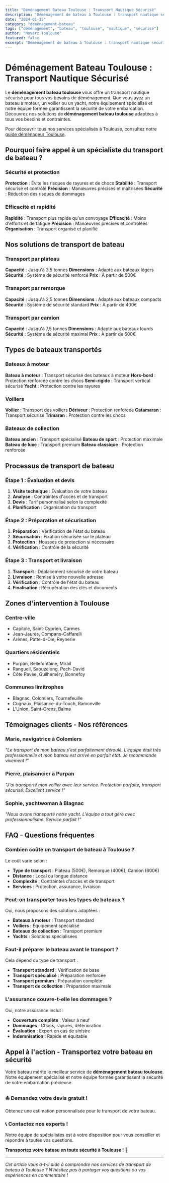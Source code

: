 ```yaml
---
title: "Déménagement Bateau Toulouse : Transport Nautique Sécurisé"
description: "Déménagement de bateau à Toulouse : transport nautique sécurisé. Équipement spécialisé, équipe formée, assurance complète. Devis gratuit."
date: "2024-01-15"
category: "deménagement-bateau"
tags: ["déménagement", "bateau", "toulouse", "nautique", "sécurisé"]
author: "Moverz Toulouse"
featured: false
excerpt: "Déménagement de bateau à Toulouse : transport nautique sécurisé. Équipement spécialisé, équipe formée, assurance complète."
---
```


# Déménagement Bateau Toulouse : Transport Nautique Sécurisé

Le **déménagement bateau toulouse** vous offre un transport nautique sécurisé pour tous vos besoins de déménagement. Que vous ayez un bateau à moteur, un voilier ou un yacht, notre équipement spécialisé et notre équipe formée garantissent la sécurité de votre embarcation. Découvrez nos solutions de **déménagement bateau toulouse** adaptées à tous vos besoins et contraintes.

Pour découvrir tous nos services spécialisés à Toulouse, consultez notre [guide déménageur Toulouse](/blog/demenageur-toulouse).

## Pourquoi faire appel à un spécialiste du transport de bateau ?

### Sécurité et protection

**Protection** : Évite les risques de rayures et de chocs
**Stabilité** : Transport sécurisé et contrôlé
**Précision** : Manœuvres précises et maîtrisées
**Sécurité** : Réduction des risques de dommages

### Efficacité et rapidité

**Rapidité** : Transport plus rapide qu'un convoyage
**Efficacité** : Moins d'efforts et de fatigue
**Précision** : Manœuvres précises et contrôlées
**Organisation** : Transport organisé et planifié

## Nos solutions de transport de bateau

### Transport par plateau

**Capacité** : Jusqu'à 3,5 tonnes
**Dimensions** : Adapté aux bateaux légers
**Sécurité** : Système de sécurité renforcé
**Prix** : À partir de 500€

### Transport par remorque

**Capacité** : Jusqu'à 2,5 tonnes
**Dimensions** : Adapté aux bateaux compacts
**Sécurité** : Système de sécurité standard
**Prix** : À partir de 400€

### Transport par camion

**Capacité** : Jusqu'à 7,5 tonnes
**Dimensions** : Adapté aux bateaux lourds
**Sécurité** : Système de sécurité maximal
**Prix** : À partir de 600€

## Types de bateaux transportés

### Bateaux à moteur

**Bateau à moteur** : Transport sécurisé des bateaux à moteur
**Hors-bord** : Protection renforcée contre les chocs
**Semi-rigide** : Transport vertical sécurisé
**Yacht** : Protection contre les rayures

### Voiliers

**Voilier** : Transport des voiliers
**Dériveur** : Protection renforcée
**Catamaran** : Transport sécurisé
**Trimaran** : Protection contre les chocs

### Bateaux de collection

**Bateau ancien** : Transport spécialisé
**Bateau de sport** : Protection maximale
**Bateau de luxe** : Transport premium
**Bateau classique** : Protection renforcée

## Processus de transport de bateau

### Étape 1 : Évaluation et devis

1. **Visite technique** : Évaluation de votre bateau
2. **Analyse** : Contraintes d'accès et de transport
3. **Devis** : Tarif personnalisé selon la complexité
4. **Planification** : Organisation du transport

### Étape 2 : Préparation et sécurisation

1. **Préparation** : Vérification de l'état du bateau
2. **Sécurisation** : Fixation sécurisée sur le plateau
3. **Protection** : Housses de protection si nécessaire
4. **Vérification** : Contrôle de la sécurité

### Étape 3 : Transport et livraison

1. **Transport** : Déplacement sécurisé de votre bateau
2. **Livraison** : Remise à votre nouvelle adresse
3. **Vérification** : Contrôle de l'état du bateau
4. **Finalisation** : Récupération des clés et documents

## Zones d'intervention à Toulouse

### Centre-ville
- Capitole, Saint-Cyprien, Carmes
- Jean-Jaurès, Compans-Caffarelli
- Arènes, Patte-d-Oie, Reynerie

### Quartiers résidentiels
- Purpan, Bellefontaine, Mirail
- Rangueil, Saouzelong, Pech-David
- Côte Pavée, Guilheméry, Bonnefoy

### Communes limitrophes
- Blagnac, Colomiers, Tournefeuille
- Cugnaux, Plaisance-du-Touch, Ramonville
- L'Union, Saint-Orens, Balma

## Témoignages clients - Nos références

### Marie, navigatrice à Colomiers
*"Le transport de mon bateau s'est parfaitement déroulé. L'équipe était très professionnelle et mon bateau est arrivé en parfait état. Je recommande vivement !"*

### Pierre, plaisancier à Purpan
*"J'ai transporté mon voilier avec leur service. Protection parfaite, transport sécurisé. Excellent service !"*

### Sophie, yachtwoman à Blagnac
*"Nous avons transporté notre yacht. L'équipe a tout géré avec professionnalisme. Service parfait !"*

## FAQ - Questions fréquentes

### Combien coûte un transport de bateau à Toulouse ?

Le coût varie selon :
- **Type de transport** : Plateau (500€), Remorque (400€), Camion (600€)
- **Distance** : Local ou longue distance
- **Complexité** : Contraintes d'accès et de transport
- **Services** : Protection, assurance, livraison

### Peut-on transporter tous les types de bateaux ?

Oui, nous proposons des solutions adaptées :
- **Bateaux à moteur** : Transport standard
- **Voiliers** : Équipement spécialisé
- **Bateaux de collection** : Transport premium
- **Yachts** : Solutions spécialisées

### Faut-il préparer le bateau avant le transport ?

Cela dépend du type de transport :
- **Transport standard** : Vérification de base
- **Transport spécialisé** : Préparation renforcée
- **Transport premium** : Préparation complète
- **Transport de collection** : Préparation maximale

### L'assurance couvre-t-elle les dommages ?

Oui, notre assurance inclut :
- **Couverture complète** : Valeur à neuf
- **Dommages** : Chocs, rayures, détérioration
- **Évaluation** : Expert en cas de sinistre
- **Indemnisation** : Rapide et équitable

## Appel à l'action - Transportez votre bateau en sécurité

Votre bateau mérite le meilleur service de **déménagement bateau toulouse**. Notre équipement spécialisé et notre équipe formée garantissent la sécurité de votre embarcation précieuse.

### ⛵ **Demandez votre devis gratuit !**

Obtenez une estimation personnalisée pour le transport de votre bateau.

### 📞 **Contactez nos experts !**

Notre équipe de spécialistes est à votre disposition pour vous conseiller et répondre à toutes vos questions.

**Transportez votre bateau en toute sécurité à Toulouse !** 🚚

---

*Cet article vous a-t-il aidé à comprendre nos services de transport de bateau à Toulouse ? N'hésitez pas à partager vos questions ou vos expériences en commentaire !*

